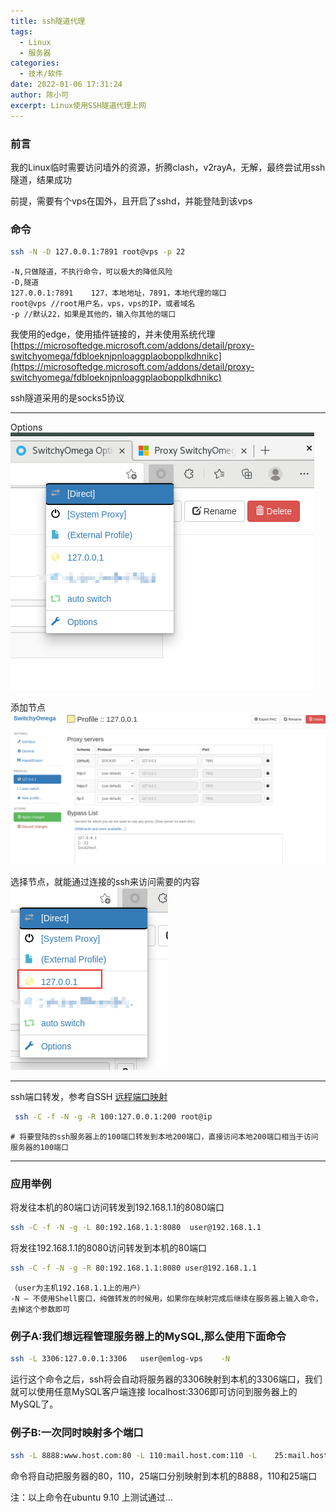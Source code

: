 ```yaml
---
title: ssh隧道代理
tags: 
  - Linux 
  - 服务器
categories:
  - 技术/软件
date: 2022-01-06 17:31:24
author: 陈小可
excerpt: Linux使用SSH隧道代理上网
---
```


### 前言
我的Linux临时需要访问墙外的资源，折腾clash，v2rayA，无解，最终尝试用ssh隧道，结果成功

前提，需要有个vps在国外，且开启了sshd，并能登陆到该vps

### 命令
```bash
ssh -N -D 127.0.0.1:7891 root@vps -p 22
```
```text
-N,只做隧道，不执行命令，可以极大的降低风险
-D,隧道
127.0.0.1:7891    127，本地地址，7891，本地代理的端口
root@vps //root用户名，vps，vps的IP，或者域名
-p //默认22，如果是其他的，输入你其他的端口
```
我使用的edge，使用插件链接的，并未使用系统代理
[https://microsoftedge.microsoft.com/addons/detail/proxy-switchyomega/fdbloeknjpnloaggplaobopplkdhnikc](https://microsoftedge.microsoft.com/addons/detail/proxy-switchyomega/fdbloeknjpnloaggplaobopplkdhnikc)

ssh隧道采用的是socks5协议
* * *
Options
![1.png](/img/2022/01/1.png)

添加节点
![2.png](/img/2022/01/2.png)

选择节点，就能通过连接的ssh来访问需要的内容
![3.png](/img/2022/01/3.png)

* * *
ssh端口转发，参考自SSH [远程端口映射](https://www.cnblogs.com/dwtfukgv/articles/12837356.html)
```bash
 ssh -C -f -N -g -R 100:127.0.0.1:200 root@ip
```
```text
# 将要登陆的ssh服务器上的100端口转发到本地200端口，直接访问本地200端口相当于访问服务器的100端口
```
* * *
### 应用举例
将发往本机的80端口访问转发到192.168.1.1的8080端口
```bash
ssh -C -f -N -g -L 80:192.168.1.1:8080  user@192.168.1.1
```

将发往192.168.1.1的8080访问转发到本机的80端口
```bash
ssh -C -f -N -g -R 80:192.168.1.1:8080 user@192.168.1.1
```
```text
（user为主机192.168.1.1上的用户）
-N – 不使用Shell窗口，纯做转发的时候用，如果你在映射完成后继续在服务器上输入命令，去掉这个参数即可
```
### 例子A:我们想远程管理服务器上的MySQL,那么使用下面命令
```bash
ssh -L 3306:127.0.0.1:3306   user@emlog-vps    -N  
```
运行这个命令之后，ssh将会自动将服务器的3306映射到本机的3306端口，我们就可以使用任意MySQL客户端连接 localhost:3306即可访问到服务器上的MySQL了。

### 例子B:一次同时映射多个端口
```bash
ssh -L 8888:www.host.com:80 -L 110:mail.host.com:110 -L    25:mail.host.com:25 user@host -N 
```
命令将自动把服务器的80，110，25端口分别映射到本机的8888，110和25端口

注：以上命令在ubuntu 9.10 上测试通过…









